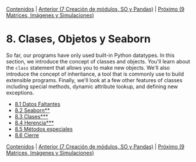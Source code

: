 [Contenidos](../Contenidos.md) \| [Anterior (7 Creación de módulos, SO y Pandas)](../07_SO_Pandas_RL/00_Resumen.md) \| [Próximo (9 Matrices, Imágenes y Simulaciones)](../09_Imagenes_y_Objetos/00_Resumen.md)

# 8. Clases, Objetos y Seaborn
So far, our programs have only used built-in Python datatypes.  In
this section, we introduce the concept of classes and objects.  You'll
learn about the `class` statement that allows you to make new objects.
We'll also introduce the concept of inheritance, a tool that is commonly
use to build extensible programs.  Finally, we'll look at a few other
features of classes including special methods, dynamic attribute lookup,
and defining new exceptions.


* [8.1 Datos Faltantes](01_Series_DatosFaltantes.md)
* [8.2 Seaborn**](02_Seaborn.md)
* [8.3 Clases***](03_Clases.md)
* [8.4 Herencia***](04_Herencia.md)
* [8.5 Métodos especiales](05_Métodos_Especiales.md)
* [8.6 Cierre](06_Cierre.md)


[Contenidos](../Contenidos.md) \| [Anterior (7 Creación de módulos, SO y Pandas)](../07_SO_Pandas_RL/00_Resumen.md) \| [Próximo (9 Matrices, Imágenes y Simulaciones)](../09_Imagenes_y_Objetos/00_Resumen.md)
